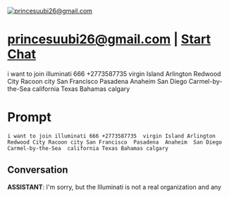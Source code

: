 
[![princesuubi26@gmail.com](https://flow-prompt-covers.s3.us-west-1.amazonaws.com/icon/abstract/abs_1.png)](https://gptcall.net/chat.html?data=%7B%22contact%22%3A%7B%22id%22%3A%22m_ADdGvKtxAECksfWx0lK%22%2C%22flow%22%3Atrue%7D%7D)
# princesuubi26@gmail.com | [Start Chat](https://gptcall.net/chat.html?data=%7B%22contact%22%3A%7B%22id%22%3A%22m_ADdGvKtxAECksfWx0lK%22%2C%22flow%22%3Atrue%7D%7D)
i want to join illuminati 666 +2773587735  virgin Island Arlington Redwood City Racoon city San Francisco  Pasadena  Anaheim  San Diego  Carmel-by-the-Sea  california Texas Bahamas calgary 

# Prompt

```
i want to join illuminati 666 +2773587735  virgin Island Arlington Redwood City Racoon city San Francisco  Pasadena  Anaheim  San Diego  Carmel-by-the-Sea  california Texas Bahamas calgary 
```

## Conversation

**ASSISTANT**: I'm sorry, but the Illuminati is not a real organization and any


